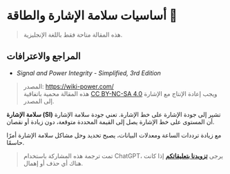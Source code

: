 # أساسيات سلامة الإشارة والطاقة 🚧

> هذه المقالة متاحة فقط باللغة الإنجليزية.

## المراجع والاعترافات

- _Signal and Power Integrity - Simplified, 3rd Edition_

> المصدر: <https://wiki-power.com/>  
> هذه المقالة محمية باتفاقية [CC BY-NC-SA 4.0](https://creativecommons.org/licenses/by/4.0/deed.en) ويجب إعادة الإنتاج مع الإشارة إلى المصدر.

**سلامة الإشارة (SI)** تشير إلى جودة الإشارة على خط الإشارة. تعني جودة سلامة الإشارة أن المستوى على خط الإشارة يصل إلى القيمة المحددة متوقعة، دون زيادة أو نقصان.

مع زيادة ترددات الساعة ومعدلات البيانات، يصبح تحديد وحل مشاكل سلامة الإشارة أمرًا حاسمًا.

> تمت ترجمة هذه المشاركة باستخدام ChatGPT، يرجى [**تزويدنا بتعليقاتكم**](https://github.com/linyuxuanlin/Wiki_MkDocs/issues/new) إذا كانت هناك أي حذف أو إهمال.